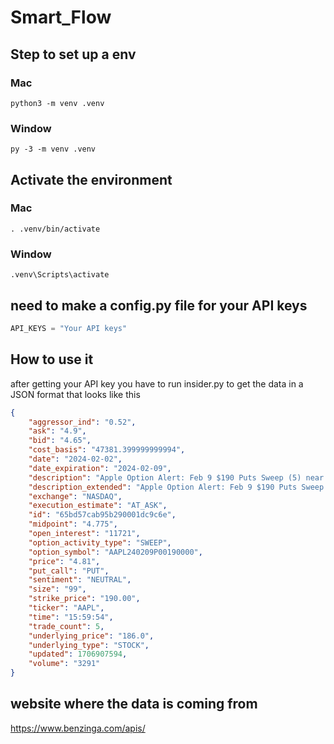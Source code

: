 # Smart_Flow

## Step to set up a env 

### Mac
```
python3 -m venv .venv
```

### Window
```
py -3 -m venv .venv
```

## Activate the environment 

### Mac
```
. .venv/bin/activate
```
### Window 
```
.venv\Scripts\activate
```

## need to make a config.py file for your API keys

```python
API_KEYS = "Your API keys"
```
## How to use it 

after getting your API key you have to run insider.py to get the data in a JSON format that looks like this
```json
{
    "aggressor_ind": "0.52",
    "ask": "4.9",
    "bid": "4.65",
    "cost_basis": "47381.399999999994",
    "date": "2024-02-02",
    "date_expiration": "2024-02-09",
    "description": "Apple Option Alert: Feb 9 $190 Puts Sweep (5) near the midpoint: 99 vs 11721 OI",
    "description_extended": "Apple Option Alert: Feb 9 $190 Puts Sweep (5) near the midpoint: 99 @ $4.786 vs 11721 OI; Ref=$186.0",
    "exchange": "NASDAQ",
    "execution_estimate": "AT_ASK",
    "id": "65bd57cab95b290001dc9c6e",
    "midpoint": "4.775",
    "open_interest": "11721",
    "option_activity_type": "SWEEP",
    "option_symbol": "AAPL240209P00190000",
    "price": "4.81",
    "put_call": "PUT",
    "sentiment": "NEUTRAL",
    "size": "99",
    "strike_price": "190.00",
    "ticker": "AAPL",
    "time": "15:59:54",
    "trade_count": 5,
    "underlying_price": "186.0",
    "underlying_type": "STOCK",
    "updated": 1706907594,
    "volume": "3291"
}
```

## website where the data is coming from
https://www.benzinga.com/apis/
